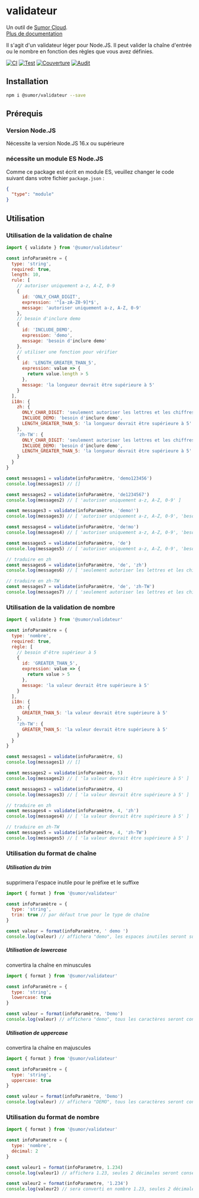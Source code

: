 # validateur

Un outil de [Sumor Cloud](https://sumor.cloud).  
[Plus de documentation](https://sumor.cloud)

Il s'agit d'un validateur léger pour Node.JS.
Il peut valider la chaîne d'entrée ou le nombre en fonction des règles que vous avez définies.

[![CI](https://github.com/sumor-cloud/validator/actions/workflows/ci.yml/badge.svg)](https://github.com/sumor-cloud/validator/actions/workflows/ci.yml)
[![Test](https://github.com/sumor-cloud/validator/actions/workflows/ut.yml/badge.svg)](https://github.com/sumor-cloud/validator/actions/workflows/ut.yml)
[![Couverture](https://github.com/sumor-cloud/validateur/actions/workflows/coverage.yml/badge.svg)](https://github.com/sumor-cloud/validator/actions/workflows/coverage.yml)
[![Audit](https://github.com/sumor-cloud/validateur/actions/workflows/audit.yml/badge.svg)](https://github.com/sumor-cloud/validator/actions/workflows/audit.yml)

## Installation

```bash
npm i @sumor/validateur --save
```

## Prérequis

### Version Node.JS

Nécessite la version Node.JS 16.x ou supérieure

### nécessite un module ES Node.JS

Comme ce package est écrit en module ES,
veuillez changer le code suivant dans votre fichier `package.json` :

```json
{
  "type": "module"
}
```

## Utilisation

### Utilisation de la validation de chaîne

```js
import { validate } from '@sumor/validateur'

const infoParamètre = {
  type: 'string',
  required: true,
  length: 10,
  rule: [
    // autoriser uniquement a-z, A-Z, 0-9
    {
      id: 'ONLY_CHAR_DIGIT',
      expression: '^[a-zA-Z0-9]*$',
      message: 'autoriser uniquement a-z, A-Z, 0-9'
    },
    // besoin d'inclure demo
    {
      id: 'INCLUDE_DEMO',
      expression: 'demo',
      message: 'besoin d'inclure demo'
    },
    // utiliser une fonction pour vérifier
    {
      id: 'LENGTH_GREATER_THAN_5',
      expression: value => {
        return value.length > 5
      },
      message: 'la longueur devrait être supérieure à 5'
    }
  ],
  i18n: {
    zh: {
      ONLY_CHAR_DIGIT: 'seulement autoriser les lettres et les chiffres',
      INCLUDE_DEMO: 'besoin d'inclure demo',
      LENGTH_GREATER_THAN_5: 'la longueur devrait être supérieure à 5'
    },
    'zh-TW': {
      ONLY_CHAR_DIGIT: 'seulement autoriser les lettres et les chiffres',
      INCLUDE_DEMO: 'besoin d'inclure demo',
      LENGTH_GREATER_THAN_5: 'la longueur devrait être supérieure à 5'
    }
  }
}

const messages1 = validate(infoParamètre, 'demo123456')
console.log(messages1) // []

const messages2 = validate(infoParamètre, 'de1234567')
console.log(messages2) // [ 'autoriser uniquement a-z, A-Z, 0-9' ]

const messages3 = validate(infoParamètre, 'demo!')
console.log(messages3) // [ 'autoriser uniquement a-z, A-Z, 0-9', 'besoin d'inclure demo' ]

const messages4 = validate(infoParamètre, 'de!mo')
console.log(messages4) // [ 'autoriser uniquement a-z, A-Z, 0-9', 'besoin d'inclure demo' ]

const messages5 = validate(infoParamètre, 'de')
console.log(messages5) // [ 'autoriser uniquement a-z, A-Z, 0-9', 'besoin d'inclure demo', 'la longueur devrait être supérieure à 5' ]

// traduire en zh
const messages6 = validate(infoParamètre, 'de', 'zh')
console.log(messages6) // [ 'seulement autoriser les lettres et les chiffres', 'besoin d'inclure demo', 'la longueur devrait être supérieure à 5' ]

// traduire en zh-TW
const messages7 = validate(infoParamètre, 'de', 'zh-TW')
console.log(messages7) // [ 'seulement autoriser les lettres et les chiffres', 'besoin d'inclure demo', 'la longueur devrait être supérieure à 5' ]
```

### Utilisation de la validation de nombre

```js
import { validate } from '@sumor/validateur'

const infoParamètre = {
  type: 'nombre',
  required: true,
  règle: [
    // besoin d'être supérieur à 5
    {
      id: 'GREATER_THAN_5',
      expression: value => {
        return value > 5
      },
      message: 'la valeur devrait être supérieure à 5'
    }
  ],
  i18n: {
    zh: {
      GREATER_THAN_5: 'la valeur devrait être supérieure à 5'
    },
    'zh-TW': {
      GREATER_THAN_5: 'la valeur devrait être supérieure à 5'
    }
  }
}

const messages1 = validate(infoParamètre, 6)
console.log(messages1) // []

const messages2 = validate(infoParamètre, 5)
console.log(messages2) // [ 'la valeur devrait être supérieure à 5' ]

const messages3 = validate(infoParamètre, 4)
console.log(messages3) // [ 'la valeur devrait être supérieure à 5' ]

// traduire en zh
const messages4 = validate(infoParamètre, 4, 'zh')
console.log(messages4) // [ 'la valeur devrait être supérieure à 5' ]

// traduire en zh-TW
const messages5 = validate(infoParamètre, 4, 'zh-TW')
console.log(messages5) // [ 'la valeur devrait être supérieure à 5' ]
```

### Utilisation du format de chaîne

##### Utilisation du trim

supprimera l'espace inutile pour le préfixe et le suffixe

```js
import { format } from '@sumor/validateur'

const infoParamètre = {
  type: 'string',
  trim: true // par défaut true pour le type de chaîne
}

const valeur = format(infoParamètre, ' demo ')
console.log(valeur) // affichera "demo", les espaces inutiles seront supprimés
```

##### Utilisation de lowercase

convertira la chaîne en minuscules

```js
import { format } from '@sumor/validateur'

const infoParamètre = {
  type: 'string',
  lowercase: true
}

const valeur = format(infoParamètre, 'Demo')
console.log(valeur) // affichera "demo", tous les caractères seront convertis en minuscules
```

##### Utilisation de uppercase

convertira la chaîne en majuscules

```js
import { format } from '@sumor/validateur'

const infoParamètre = {
  type: 'string',
  uppercase: true
}

const valeur = format(infoParamètre, 'Demo')
console.log(valeur) // affichera "DEMO", tous les caractères seront convertis en majuscules
```

### Utilisation du format de nombre

```js
import { format } from '@sumor/validateur'

const infoParametre = {
  type: 'nombre',
  décimal: 2
}

const valeur1 = format(infoParametre, 1.234)
console.log(valeur1) // affichera 1.23, seules 2 décimales seront conservées

const valeur2 = format(infoParametre, '1.234')
console.log(valeur2) // sera converti en nombre 1.23, seules 2 décimales seront conservées
```
